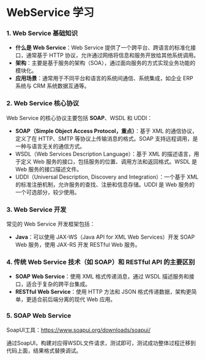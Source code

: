 # WebService 学习

### 1. Web Service 基础知识

- **什么是 Web Service**：Web Service 提供了一个跨平台、跨语言的标准化接口，通常基于 HTTP 协议，允许通过网络将信息和服务开放给其他系统调用。
- **架构**：主要是基于服务的架构（SOA），通过面向服务的方式实现业务功能的模块化。
- **应用场景**：通常用于不同平台和语言的系统间通信、系统集成，如企业 ERP 系统与 CRM 系统数据互通等。



### 2. Web Service 核心协议

Web Service 的核心协议主要包括 **SOAP**、WSDL 和 UDDI：

- **SOAP（Simple Object Access Protocol，重点）**：基于 XML 的通信协议，定义了在 HTTP、SMTP 等协议上传输消息的格式。SOAP 支持远程调用，是一种与语言无关的通信方式。
- WSDL（Web Services Description Language）：基于 XML 的描述语言，用于定义 Web 服务的接口，包括服务的位置、调用方法和返回格式。WSDL 是 Web 服务的接口描述文件。
- UDDI（Universal Description, Discovery and Integration）：一个基于 XML 的标准注册机制，允许服务的查找、注册和信息存储。UDDI 是 Web 服务的一个可选部分，较少使用。



### 3. Web Service 开发

常见的 Web Service 开发框架包括：

- **Java**：可以使用 JAX-WS（Java API for XML Web Services）开发 SOAP Web 服务，使用 JAX-RS 开发 RESTful Web 服务。



### 4. 传统 Web Service 技术（如 SOAP）和 RESTful API 的主要区别

- **SOAP Web Service**：使用 XML 格式传递消息，通过 WSDL 描述服务和接口，适合于复杂的跨平台集成。
- **RESTful Web Service**：使用 HTTP 方法和 JSON 格式传递数据，架构更简单，更适合前后端分离的现代 Web 应用。



### 5. SOAP Web Service 

SoapUI工具：https://www.soapui.org/downloads/soapui/

通过SoapUI，构建对应得WSDL文件请求，测试即可，测试成功整体过程迁移到代码上面，结果格式替换调试。

